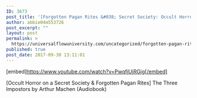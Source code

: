```yaml
---
ID: 3673
post_title: '[Forgotten Pagan Rites &#038; Secret Society: Occult Horror] The Three Impostors'
author: abbie04m553726
post_excerpt: ""
layout: post
permalink: >
  https://universalflowuniversity.com/uncategorized/forgotten-pagan-rites-secret-society-occult-horror-the-three-impostors/
published: true
post_date: 2017-09-30 13:11:01
---
```

[embed]https://www.youtube.com/watch?v=PwqfiUjRGig[/embed]<br>
<p>[Occult Horror on a Secret Society & Forgotten Pagan Rites] The Three Impostors by Arthur Machen (Audiobook)</p>